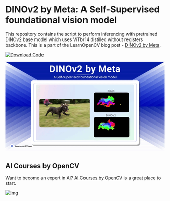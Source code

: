 # DINOv2 by Meta: A Self-Supervised foundational vision model

This repository contains the script to perform inferencing with pretrained DINOv2 base model which uses ViTb/14 distilled without registers backbone. This is a part of the LearnOpenCV blog post - [DINOv2 by Meta](https://learnopencv.com/dinov2-self-supervised-vision-transformer/).

[<img src="https://learnopencv.com/wp-content/uploads/2022/07/download-button-e1657285155454.png" alt="Download Code" width="200">](https://www.dropbox.com/scl/fi/inqmkq2fvb6ufx3xcbruk/inferencing_with_pretrained_dinov2_base.ipynb?rlkey=y6swe2rxyuqfoiwidrpjnd1eb&st=7gpmo4nm&dl=1)

![](dinov2_featured_image.gif)

## AI Courses by OpenCV

Want to become an expert in AI? [AI Courses by OpenCV](https://opencv.org/courses/) is a great place to start.

[![img](https://learnopencv.com/wp-content/uploads/2023/01/AI-Courses-By-OpenCV-Github.png)](https://opencv.org/courses/)